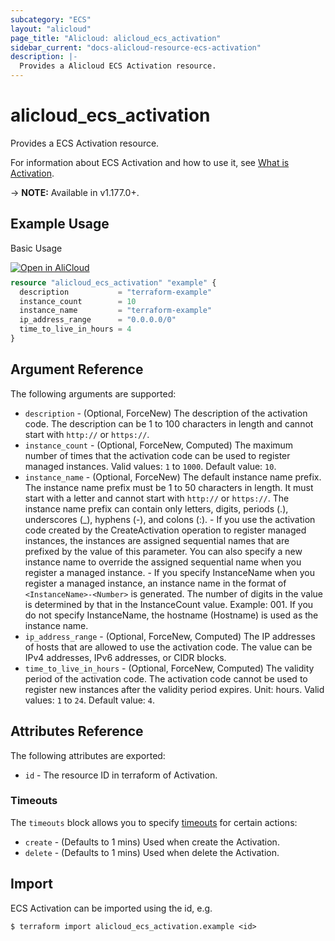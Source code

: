 ```yaml
---
subcategory: "ECS"
layout: "alicloud"
page_title: "Alicloud: alicloud_ecs_activation"
sidebar_current: "docs-alicloud-resource-ecs-activation"
description: |-
  Provides a Alicloud ECS Activation resource.
---
```


# alicloud\_ecs\_activation

Provides a ECS Activation resource.

For information about ECS Activation and how to use it, see [What is Activation](https://www.alibabacloud.com/help/en/elastic-compute-service/latest/createactivation#doc-api-Ecs-CreateActivation).

-> **NOTE:** Available in v1.177.0+.

## Example Usage

Basic Usage

<div style="display: block;margin-bottom: 40px;"><div class="oics-button" style="float: right;position: absolute;margin-bottom: 10px;">
  <a href="https://api.aliyun.com/terraform?resource=alicloud_ecs_activation&exampleId=20310eee-6f63-468b-f405-e97c0d076bc22dff9d7b&activeTab=example&spm=docs.r.ecs_activation.0.20310eee6f&intl_lang=EN_US" target="_blank">
    <img alt="Open in AliCloud" src="https://img.alicdn.com/imgextra/i1/O1CN01hjjqXv1uYUlY56FyX_!!6000000006049-55-tps-254-36.svg" style="max-height: 44px; max-width: 100%;">
  </a>
</div></div>

```terraform
resource "alicloud_ecs_activation" "example" {
  description           = "terraform-example"
  instance_count        = 10
  instance_name         = "terraform-example"
  ip_address_range      = "0.0.0.0/0"
  time_to_live_in_hours = 4
}
```

## Argument Reference

The following arguments are supported:

* `description` - (Optional, ForceNew) The description of the activation code. The description can be 1 to 100 characters in length and cannot start with `http://` or `https://`.
* `instance_count` - (Optional, ForceNew, Computed) The maximum number of times that the activation code can be used to register managed instances. Valid values: `1` to `1000`. Default value: `10`.
* `instance_name` - (Optional, ForceNew) The default instance name prefix. The instance name prefix must be 1 to 50 characters in length. It must start with a letter and cannot start with `http://` or `https://`. The instance name prefix can contain only letters, digits, periods (.), underscores (_), hyphens (-), and colons (:).
		- If you use the activation code created by the CreateActivation operation to register managed instances, the instances are assigned sequential names that are prefixed by the value of this parameter. You can also specify a new instance name to override the assigned sequential name when you register a managed instance.
		- If you specify InstanceName when you register a managed instance, an instance name in the format of `<InstanceName>-<Number>` is generated. The number of digits in the <Number> value is determined by that in the InstanceCount value. Example: 001. If you do not specify InstanceName, the hostname (Hostname) is used as the instance name.
* `ip_address_range` - (Optional, ForceNew, Computed) The IP addresses of hosts that are allowed to use the activation code. The value can be IPv4 addresses, IPv6 addresses, or CIDR blocks.
* `time_to_live_in_hours` - (Optional, ForceNew, Computed) The validity period of the activation code. The activation code cannot be used to register new instances after the validity period expires. Unit: hours. Valid values: `1` to `24`. Default value: `4`.

## Attributes Reference

The following attributes are exported:

* `id` - The resource ID in terraform of Activation.

### Timeouts

The `timeouts` block allows you to specify [timeouts](https://www.terraform.io/docs/configuration-0-11/resources.html#timeouts) for certain actions:

* `create` - (Defaults to 1 mins) Used when create the Activation.
* `delete` - (Defaults to 1 mins) Used when delete the Activation.

## Import

ECS Activation can be imported using the id, e.g.

```shell
$ terraform import alicloud_ecs_activation.example <id>
```